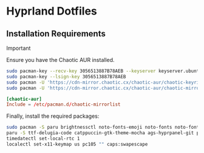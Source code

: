 # Hyprland Dotfiles

## Installation Requirements

> [!IMPORTANT]
> Ensure you have the Chaotic AUR installed.

```bash
sudo pacman-key --recv-key 3056513887B78AEB --keyserver keyserver.ubuntu.com
sudo pacman-key --lsign-key 3056513887B78AEB
sudo pacman -U 'https://cdn-mirror.chaotic.cx/chaotic-aur/chaotic-keyring.pkg.tar.zst'
sudo pacman -U 'https://cdn-mirror.chaotic.cx/chaotic-aur/chaotic-mirrorlist.pkg.tar.zst'
```

```conf
[chaotic-aur]
Include = /etc/pacman.d/chaotic-mirrorlist
```

Finally, install the required packages:

```bash
sudo pacman -S paru brightnessctl noto-fonts-emoji noto-fonts noto-fonts-cjk bluez bluez-utils blueman xdg-desktop-portal-hyprland swww ttf-jetbrains-mono-nerd nautilus bibata-cursor-theme swaync nwg-look hy3 fcitx5 fcitx5-unikey fcitx5-gtk fcitx5-qt fcitx5-configtool zen-browser grim wl-clipboard hyprpicker grimblast-git rofi
paru -S ttf-delugia-code catppuccin-gtk-theme-mocha ags-hyprpanel-git python python-gpustat pacman-contrib power-profiles-daemon
timedatectl set-local-rtc 1
localectl set-x11-keymap us pc105 "" caps:swapescape
```
